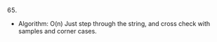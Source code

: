 65.

- Algorithm: O(n)
  Just step through the string, and cross check with samples and corner cases.

